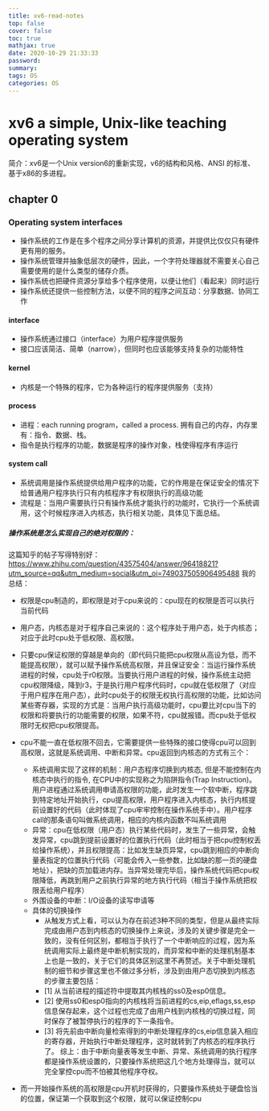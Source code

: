 ```yaml
---
title: xv6-read-notes
top: false
cover: false
toc: true
mathjax: true
date: 2020-10-29 21:33:33
password:
summary:
tags: OS
categories: OS
---
```


# xv6 a simple, Unix-like teaching operating system  
简介：xv6是一个Unix version6的重新实现，v6的结构和风格、ANSI 的标准、基于x86的多进程。
## chapter 0  
<!--more-->
### Operating system interfaces  
* 操作系统的工作是在多个程序之间分享计算机的资源，并提供比仅仅只有硬件更有用的服务。  
* 操作系统管理并抽象低层次的硬件，因此，一个字符处理器就不需要关心自己需要使用的是什么类型的储存介质。
* 操作系统也把硬件资源分享给多个程序使用，以便让他们（看起来）同时运行
* 操作系统还提供一些控制方法，以便不同的程序之间互动：分享数据、协同工作
#### interface
* 操作系统通过接口（interface）为用户程序提供服务
* 接口应该简洁、简单（narrow），但同时也应该能够支持复杂的功能特性
#### kernel
* 内核是一个特殊的程序，它为各种运行的程序提供服务（支持）
#### process
* 进程：each running program，called a process. 拥有自己的内存，内存里有：指令、数据、栈。
* 指令是执行程序的功能，数据是程序的操作对象，栈使得程序有序运行
#### system call
* 系统调用是操作系统提供给用户程序的功能，它的作用是在保证安全的情况下给普通用户程序执行只有内核程序才有权限执行的高级功能
* 流程是：当用户需要执行只有操作系统才能执行的功能时，它执行一个系统调用，这个时候程序进入内核态，执行相关功能，具体见下面总结。
##### 操作系统是怎么实现自己的绝对权限的：
这篇知乎的帖子写得特别好：https://www.zhihu.com/question/43575404/answer/96418821?utm_source=qq&utm_medium=social&utm_oi=749037505906495488
我的总结：
* 权限是cpu制造的，即权限是对于cpu来说的：cpu现在的权限是否可以执行当前代码
* 用户态，内核态是对于程序自己来说的：这个程序处于用户态，处于内核态；对应于此时cpu处于低权限、高权限。

* 只要cpu保证权限的穿越是单向的（即代码只能把cpu权限从高设为低，而不能提高权限），就可以赋予操作系统高权限，并且保证安全：当运行操作系统进程的时候，cpu处于r0权限。当要执行用户进程的时候，操作系统主动把cpu权限降级，降到r3，于是执行用户程序代码时，cpu就在低权限了（对应于用户程序在用户态），此时cpu处于的权限无权执行高权限的功能，比如访问某些寄存器，实现的方式是：当用户执行高级功能时，cpu要比对cpu当下的权限和将要执行的功能需要的权限，如果不符，cpu就报错。而cpu处于低权限时无权把cpu权限提高。
* cpu不能一直在低权限不回去，它需要提供一些特殊的接口使得cpu可以回到高权限，这就是系统调用、中断和异常。cpu返回到内核态的方式有三个：
   * 系统调用实现了这样的机制：用户态程序切换到内核态, 但是不能控制在内核态中执行的指令, 在CPU中的实现称之为陷阱指令(Trap Instruction)。用户进程通过系统调用申请高权限的功能，此时发生一个软中断，程序跳到特定地址开始执行，cpu提高权限，用户程序进入内核态，执行内核提前设置好的代码（此时体现了cpu牢牢控制在操作系统手中）。用户程序call的那条语句叫做系统调用，相应的内核内函数不叫系统调用
   * 异常：cpu在低权限（用户态）执行某些代码时，发生了一些异常，会触发异常，cpu跳到提前设置好的位置执行代码（此时相当于把cpu控制权丢给操作系统），并且权限提高：比如发生缺页异常，cpu跳到相应的中断向量表指定的位置执行代码（可能会传入一些参数，比如缺的那一页的硬盘地址），把缺的页加载进内存。当异常处理完毕后，操作系统代码把cpu权限降低，再跳到用户之前执行异常的地方执行代码（相当于操作系统把权限丢给用户程序）
   * 外围设备的中断：I/O设备的读写申请等
   * 具体的切换操作
      * 从触发方式上看，可以认为存在前述3种不同的类型，但是从最终实际完成由用户态到内核态的切换操作上来说，涉及的关键步骤是完全一致的，没有任何区别，都相当于执行了一个中断响应的过程，因为系统调用实际上最终是中断机制实现的，而异常和中断的处理机制基本上也是一致的，关于它们的具体区别这里不再赘述。关于中断处理机制的细节和步骤这里也不做过多分析，涉及到由用户态切换到内核态的步骤主要包括：
      * [1] 从当前进程的描述符中提取其内核栈的ss0及esp0信息。
      * [2] 使用ss0和esp0指向的内核栈将当前进程的cs,eip,eflags,ss,esp信息保存起来，这个过程也完成了由用户栈到内核栈的切换过程，同时保存了被暂停执行的程序的下一条指令。
      * [3] 将先前由中断向量检索得到的中断处理程序的cs,eip信息装入相应的寄存器，开始执行中断处理程序，这时就转到了内核态的程序执行了。
综上：由于中断向量表等发生中断、异常、系统调用的执行程序都是操作系统设置的，只要操作系统把这几个地方处理得当，就可以完全掌控cpu而不怕被其他程序夺权。
* 而一开始操作系统的高权限是cpu开机时获得的，只要操作系统处于硬盘恰当的位置，保证第一个获取到这个权限，就可以保证控制cpu
